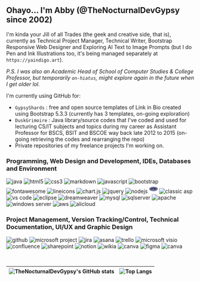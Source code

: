 ## Ohayo... I'm Abby (@TheNocturnalDevGypsy since 2002)
I'm kinda your Jill of all Trades (the geek and creative side, that is), currently as Technical Project Manager, Technical Writer, Bootstrap Responsive Web Designer and Exploring AI Text to Image Prompts (but I do Pen and Ink Illustrations too, it's being managed separately at `https://yaindigo.art`).  

_P.S. I was also an Academic Head of School of Computer Studies & College Professor, but temporarily `on-hiatus`, might explore again in the future when I get older lol._

I'm currently using GitHub for:
- `GypsyShards` : free and open source templates of Link in Bio created using Bootstrap 5.3.3 (currently has 3 templates, on-going exploration)
- `DuskGrimoire` : Java library/source codes that I've coded and used for lecturing CS/IT subjects and topics during my career as Assistant Professor for BSCS, BSIT and BSCOE way back late 2012 to 2015 (on-going retrieving the codes and rearranging the repo)
- Private repositories of my freelance projects I'm working on.

### Programming, Web Design and Development, IDEs, Databases and Environment
<p>
  <img src="https://cdn.jsdelivr.net/gh/devicons/devicon@latest/icons/java/java-original.svg" alt="java" width="23" height="23" />
  <img src="https://cdn.jsdelivr.net/gh/devicons/devicon@latest/icons/html5/html5-plain.svg" alt="html5" width="23" height="23" />
  <img src="https://cdn.jsdelivr.net/gh/devicons/devicon@latest/icons/css3/css3-plain.svg" alt="css3" width="23" height="23" />
  <img src="https://cdn.jsdelivr.net/gh/devicons/devicon@latest/icons/markdown/markdown-original.svg" alt="markdown" width="23" height="23" />
  <img src="https://cdn.jsdelivr.net/gh/devicons/devicon@latest/icons/javascript/javascript-plain.svg" alt="javascript" width="23" height="23" />
  <img src="https://cdn.jsdelivr.net/gh/devicons/devicon@latest/icons/bootstrap/bootstrap-original.svg" alt="bootstrap" width="23" height="23" />
  <img src="https://www.cdnlogo.com/logos/f/80/fontawesome.svg" alt="fontawesome" width="23" height="23" />
  <img src="https://avatars.githubusercontent.com/u/90905687?s=200&v=4" alt="lineicons" width="23" height="23" />
  <img src="https://www.chartjs.org/img/chartjs-logo.svg" alt="chart.js" width="23" height="23" />
  <img src="https://cdn.jsdelivr.net/gh/devicons/devicon@latest/icons/jquery/jquery-plain.svg" alt="jquery" width="23" height="23" />
  <img src="https://cdn.jsdelivr.net/gh/devicons/devicon@latest/icons/nodejs/nodejs-plain.svg" alt="nodejs" width="23" height="23" />
  <img src="https://raw.githubusercontent.com/devicons/devicon/master/icons/php/php-original.svg" alt="php" width="23" height="23" />
  <img src="https://uxwing.com/wp-content/themes/uxwing/download/file-and-folder-type/file-asp-color-red-icon.svg" alt="classic asp" width="23" height="23" />
  <img src="https://cdn.jsdelivr.net/gh/devicons/devicon@latest/icons/vscode/vscode-original.svg" alt="vs code" width="23" height="23" />
  <img src="https://cdn.jsdelivr.net/gh/devicons/devicon@latest/icons/eclipse/eclipse-original.svg" alt="eclipse" width="23" height="23" />
  <img src="https://cdn.jsdelivr.net/gh/devicons/devicon@latest/icons/dreamweaver/dreamweaver-original.svg" alt="dreamweaver" width="23" height="23" />
  <img src="https://cdn.jsdelivr.net/gh/devicons/devicon@latest/icons/mysql/mysql-original.svg" alt="mysql" width="23" height="23" />
  <img src="https://cdn.jsdelivr.net/gh/devicons/devicon@latest/icons/microsoftsqlserver/microsoftsqlserver-plain.svg" alt="sqlserver" width="23" height="23" />
  <img src="https://cdn.jsdelivr.net/gh/devicons/devicon@latest/icons/apache/apache-original.svg" alt="apache" width="23" height="23" />
  <img src="https://www.cdnlogo.com/logos/w/40/windows-server-2.svg" alt="windows server" width="23" height="23" />
  <img src="https://cdn.jsdelivr.net/gh/devicons/devicon@latest/icons/amazonwebservices/amazonwebservices-plain-wordmark.svg" alt="aws" width="23" height="23" />
  <img src="https://www.vectorlogo.zone/logos/alibabacloud/alibabacloud-icon.svg" alt="alicloud" width="23" height="23" />
</p>

### Project Management, Version Tracking/Control, Technical Documentation, UI/UX and Graphic Design
<p>
  <img src="https://www.vectorlogo.zone/logos/github/github-icon.svg" alt="github" width="23" height="23" />
  <img src="https://www.cdnlogo.com/logos/m/48/microsoft-project-2019-present.svg" alt="microsoft project" width="23" height="23" />
  <img src="https://cdn.jsdelivr.net/gh/devicons/devicon@latest/icons/jira/jira-original.svg" alt="jira" width="23" height="23" />
  <img src="https://www.cdnlogo.com/logos/a/73/asana.svg" alt="asana" width="23" height="23" />
  <img src="https://cdn.jsdelivr.net/gh/devicons/devicon@latest/icons/trello/trello-original.svg" alt="trello" width="23" height="23" />
  <img src="https://www.cdnlogo.com/logos/m/38/microsoft-visio.svg" alt="microsoft visio" width="23" height="23" />
  <img src="https://cdn.jsdelivr.net/gh/devicons/devicon@latest/icons/confluence/confluence-original.svg" alt="confluence" width="23" height="23" />
  <img src="https://www.cdnlogo.com/logos/m/94/microsoft-sharepoint.svg" alt="sharepoint" width="23" height="23" />
  <img src="https://cdn.jsdelivr.net/gh/devicons/devicon@latest/icons/notion/notion-original.svg" alt="notion" width="23" height="23" />
  <img src="https://www.cdnlogo.com/logos/w/93/wikia.svg" alt="wikia" width="23" height="23" />
  <img src="https://cdn.jsdelivr.net/gh/devicons/devicon@latest/icons/canva/canva-original.svg" alt="canva" width="23" height="23" />
  <img src="https://cdn.jsdelivr.net/gh/devicons/devicon@latest/icons/figma/figma-original.svg" alt="figma" width="23" height="23" />
  <img src="https://cdn.jsdelivr.net/gh/devicons/devicon@latest/icons/photoshop/photoshop-original.svg" alt="canva" width="23" height="23" />
</p>

<br>

| ![TheNocturnalDevGypsy's GitHub stats](https://github-readme-stats.vercel.app/api?username=thenocturnaldevgypsy&rank_icon=github&show_icons=true&theme=transparent&hide_border=true&show=reviews,discussions_started,discussions_answered,prs_merged&include_all_commits=true) | ![Top Langs](https://github-readme-stats.vercel.app/api/top-langs/?username=thenocturnaldevgypsy&layout=compact&theme=transparent&hide_border=true) |
| ------------- | ------------- |

<!---
thenocturnaldevgypsy/thenocturnaldevgypsy is a ✨ special ✨ repository because its `README.md` (this file) appears on your GitHub profile.
You can click the Preview link to take a look at your changes.
--->